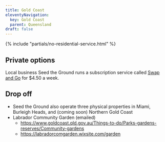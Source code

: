 ```yaml
---
title: Gold Coast
eleventyNavigation:
  key: Gold Coast
  parent: Queensland
draft: false
---
```


{% include "partials/no-residential-service.html" %}

## Private options

Local business Seed the Ground runs a subscription service called <a href="https://www.seedtheground.com.au/swap-and-go" target="_blank" rel="noopener">Swap and Go</a> for $4.50 a week.

## Drop off

- Seed the Ground also operate three physical properties in Miami, Burleigh Heads, and (coming soon) Northern Gold Coast
- Labrador Community Garden (emailed)
  - https://www.goldcoast.qld.gov.au/Things-to-do/Parks-gardens-reserves/Community-gardens
  - https://labradorcomgarden.wixsite.com/garden
